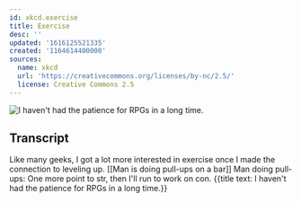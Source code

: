```yaml
---
id: xkcd.exercise
title: Exercise
desc: ''
updated: '1616125521335'
created: '1164614400000'
sources:
  name: xkcd
  url: 'https://creativecommons.org/licenses/by-nc/2.5/'
  license: Creative Commons 2.5
---
```

![I haven't had the patience for RPGs in a long time.](https://imgs.xkcd.com/comics/exercise.png)

## Transcript
Like many geeks, I got a lot more interested in exercise once I made the connection to leveling up.
[[Man is doing pull-ups on a bar]]
Man doing pull-ups: One more point to str, then I'll run to work on con.
{{title text: I haven't had the patience for RPGs in a long time.}}

